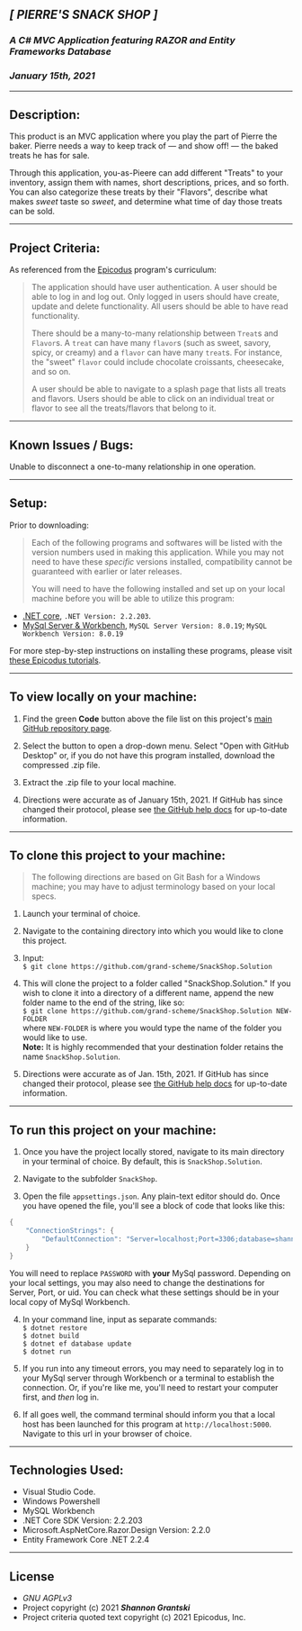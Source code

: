 ## _[ PIERRE'S SNACK SHOP ]_  

### _A C# MVC Application featuring RAZOR and Entity Frameworks Database_

### _January 15th, 2021_  
----------------------
Description:
----------------------
This product is an MVC application where you play the part of Pierre the baker. Pierre needs a way to keep track of &mdash; and show off! &mdash; the baked treats he has for sale.

Through this application, you-as-Pieere can add different "Treats" to your inventory, assign them with names, short descriptions, prices, and so forth. You can also categorize these treats by their "Flavors", describe what makes _sweet_ taste so _sweet_, and determine what time of day those treats can be sold. 

----------------------
Project Criteria:  
----------------------

As referenced from the [Epicodus](https://epicodus.com) program's curriculum:  


>    The application should have user authentication. A user should be able to log in and log out. Only logged in users should have create, update and delete functionality. All users should be able to have read functionality.
>
>    There should be a many-to-many relationship between `Treat`s and `Flavor`s. A `treat` can have many `flavor`s (such as sweet, savory, spicy, or creamy) and a `flavor` can have many `treat`s. For instance, the "sweet" `flavor` could include chocolate croissants, cheesecake, and so on.
>
>    A user should be able to navigate to a splash page that lists all treats and flavors. Users should be able to click on an individual treat or flavor to see all the treats/flavors that belong to it.

-------------------------------
Known Issues / Bugs:
----------------------
Unable to disconnect a one-to-many relationship in one operation.

-------------------------------
Setup:
----------------------

 Prior to downloading:
> Each of the following programs and softwares will be listed with the version numbers used in making this application. While you may not need to have these _specific_ versions installed, compatibility cannot be guaranteed with earlier or later releases.
>
> You will need to have the following installed and set up on your local machine before you will be able to utilize this program:
- [.NET core](https://dotnet.microsoft.com/download/dotnet-core/2.2), `.NET Version: 2.2.203`.
- [MySql Server & Workbench](https://dev.mysql.com/downloads/), `MySQL Server Version: 8.0.19`; `MySQL Workbench Version: 8.0.19`

For more step-by-step instructions on installing these programs, please visit [these Epicodus tutorials](https://www.learnhowtoprogram.com/c-and-net/getting-started-with-c).

----------------------
To view locally on your machine:  
----------------------
1. Find the green **Code** button above the file list on this project's [main GitHub repository page](https://github.com/grand-scheme/SnackShop.Solution).

2. Select the button to open a drop-down menu. Select "Open with GitHub Desktop" or, if you do not have this program installed, download the compressed .zip file.

3. Extract the .zip file to your local machine.

4. Directions were accurate as of January 15th, 2021. If GitHub has since changed their protocol, please see [the GitHub help docs](https://docs.github.com/en) for up-to-date information.

----------------------
To clone this project to your machine: 
----------------------
> The following directions are based on Git Bash for a Windows machine; you may have to adjust terminology based on your local specs.
1. Launch your terminal of choice. 

2. Navigate to the containing directory into which you would like to clone this project.

3. Input:\
`$ git clone https://github.com/grand-scheme/SnackShop.Solution`

4. This will clone the project to a folder called "SnackShop.Solution." If you wish to clone it into a directory of a different name, append the new folder name to the end of the string, like so:\
`$ git clone https://github.com/grand-scheme/SnackShop.Solution NEW-FOLDER`\
where `NEW-FOLDER` is where you would type the name of the folder you would like to use.\
**Note:** It is highly recommended that your destination folder retains the name `SnackShop.Solution`.  

5. Directions were accurate as of Jan. 15th, 2021. If GitHub has since changed their protocol, please see [the GitHub help docs](https://docs.github.com/en) for up-to-date information.

----------------------
To run this project on your machine:
----------------------
1. Once you have the project locally stored, navigate to its main directory in your terminal of choice. By default, this is `SnackShop.Solution`.

2. Navigate to the subfolder `SnackShop`.

3. Open the file `appsettings.json`. Any plain-text editor should do. Once you have opened the file, you'll see a block of code that looks like this:
```csharp
{
	"ConnectionStrings": {
		"DefaultConnection": "Server=localhost;Port=3306;database=shannon_grantski;uid=root;pwd=PASSWORD;"
	}
}
```
You will need to replace `PASSWORD` with **your** MySql password. Depending on your local settings, you may also need to change the destinations for Server, Port, or uid. You can check what these settings should be in your local copy of MySql Workbench.

4. In your command line, input as separate commands:\
`$ dotnet restore`\
`$ dotnet build`\
`$ dotnet ef database update`\
`$ dotnet run`

5. If you run into any timeout errors, you may need to separately log in to your MySql server through Workbench or a terminal to establish the connection. Or, if you're like me, you'll need to restart your computer first, and _then_ log in.

6. If all goes well, the command terminal should inform you that a local host has been launched for this program at `http://localhost:5000`. Navigate to this url in your browser of choice. 
-------------------------------
Technologies Used:  
-------------------------------
- Visual Studio Code.
- Windows Powershell
- MySQL Workbench
- .NET Core SDK Version: 2.2.203
- Microsoft.AspNetCore.Razor.Design Version: 2.2.0
- Entity Framework Core .NET 2.2.4
-------------------------------
License
-------------------------------
- _GNU AGPLv3_  
- Project copyright (c) 2021 **_Shannon Grantski_**  
- Project criteria quoted text copyright (c) 2021 Epicodus, Inc.